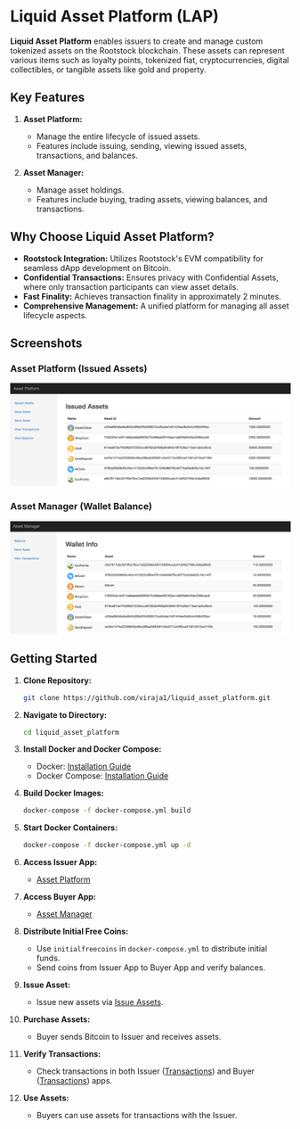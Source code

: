 
# Liquid Asset Platform (LAP)

**Liquid Asset Platform** enables issuers to create and manage custom tokenized assets on the Rootstock blockchain. These assets can represent various items such as loyalty points, tokenized fiat, cryptocurrencies, digital collectibles, or tangible assets like gold and property.

## Key Features

1. **Asset Platform:**
   - Manage the entire lifecycle of issued assets.
   - Features include issuing, sending, viewing issued assets, transactions, and balances.

2. **Asset Manager:**
   - Manage asset holdings.
   - Features include buying, trading assets, viewing balances, and transactions.

## Why Choose Liquid Asset Platform?

- **Rootstock Integration:** Utilizes Rootstock's EVM compatibility for seamless dApp development on Bitcoin.
- **Confidential Transactions:** Ensures privacy with Confidential Assets, where only transaction participants can view asset details.
- **Fast Finality:** Achieves transaction finality in approximately 2 minutes.
- **Comprehensive Management:** A unified platform for managing all asset lifecycle aspects.

## Screenshots

### Asset Platform (Issued Assets)
![Issued Assets](screenshots/issued_assets_2.png)

### Asset Manager (Wallet Balance)
![Wallet Balance](screenshots/buyer_wallet_balance_2.png)

## Getting Started

1. **Clone Repository:**
   ```bash
   git clone https://github.com/viraja1/liquid_asset_platform.git
   ```

2. **Navigate to Directory:**
   ```bash
   cd liquid_asset_platform
   ```

3. **Install Docker and Docker Compose:**
   - Docker: [Installation Guide](https://docs.docker.com/install/#server)
   - Docker Compose: [Installation Guide](https://docs.docker.com/compose/install/)

4. **Build Docker Images:**
   ```bash
   docker-compose -f docker-compose.yml build
   ```

5. **Start Docker Containers:**
   ```bash
   docker-compose -f docker-compose.yml up -d
   ```

6. **Access Issuer App:**
   - [Asset Platform](http://localhost:5000)

7. **Access Buyer App:**
   - [Asset Manager](http://localhost:5001)

8. **Distribute Initial Free Coins:**
   - Use `initialfreecoins` in `docker-compose.yml` to distribute initial funds.
   - Send coins from Issuer App to Buyer App and verify balances.

9. **Issue Asset:**
   - Issue new assets via [Issue Assets](http://localhost:5000/issue_asset/).

10. **Purchase Assets:**
    - Buyer sends Bitcoin to Issuer and receives assets.

11. **Verify Transactions:**
    - Check transactions in both Issuer ([Transactions](http://localhost:5000/transactions/)) and Buyer ([Transactions](http://localhost:5001/transactions/)) apps.

12. **Use Assets:**
    - Buyers can use assets for transactions with the Issuer.

